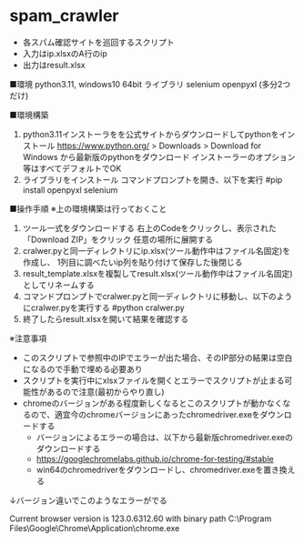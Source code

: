 # spam_crawler

- 各スパム確認サイトを巡回するスクリプト
- 入力はip.xlsxのA行のip  
- 出力はresult.xlsx  


■環境
python3.11, windows10 64bit
ライブラリ
selenium openpyxl 
(多分2つだけ)

■環境構築
1. python3.11インストーラをを公式サイトからダウンロードしてpythonをインストール
https://www.python.org/ > Downloads > Download for Windows から最新版のpythonをダウンロード
インストーラーのオプション等はすべてデフォルトでOK
2. ライブラリをインストール
コマンドプロンプトを開き、以下を実行
#pip install openpyxl selenium

■操作手順  ※上の環境構築は行っておくこと
1. ツール一式をダウンロードする
   右上のCodeをクリックし、表示された「Download ZIP」をクリック
   任意の場所に展開する
2. cralwer.pyと同一ディレクトリにip.xlsx(ツール動作中はファイル名固定)を作成し、
   1列目に調べたいip列を貼り付けて保存した後閉じる
3. result_template.xlsxを複製してresult.xlsx(ツール動作中はファイル名固定)としてリネームする
4. コマンドプロンプトでcralwer.pyと同一ディレクトリに移動し、以下のようにcralwer.pyを実行する
   #python cralwer.py
5. 終了したらresult.xlsxを開いて結果を確認する


※注意事項
- このスクリプトで参照中のIPでエラーが出た場合、そのIP部分の結果は空白になるので手動で埋める必要あり
- スクリプトを実行中にxlsxファイルを開くとエラーでスクリプトが止まる可能性があるので注意(最初からやり直し)
- chromeのバージョンがある程度新しくなるとこのスクリプトが動かなくなるので、適宜今のchromeバージョンにあったchromedriver.exeをダウンロードする
  -   バージョンによるエラーの場合は、以下から最新版chromedriver.exeのダウンロードする
  -   https://googlechromelabs.github.io/chrome-for-testing/#stable
  -   win64のchromedriverをダウンロードし、chromedriver.exeを置き換える


↓バージョン違いでこのようなエラーがでる

Current browser version is 123.0.6312.60 with binary path C:\Program Files\Google\Chrome\Application\chrome.exe



